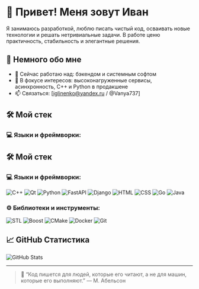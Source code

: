 # 👋 Привет! Меня зовут Иван


Я занимаюсь разработкой, люблю писать чистый код, осваивать новые технологии и решать нетривиальные задачи. В работе ценю практичность, стабильность и элегантные решения.

## 🚀 Немного обо мне

- 🔭 Сейчас работаю над: бэкендом и системным софтом
- 🌱 В фокусе интересов: высоконагруженные сервисы, асинхронность, C++ и Python в продакшене
- 📫 Связаться: [iglinenko@yandex.ru / @Vanya737]

## 🛠️ Мой стек

### 💻 Языки и фреймворки:
## 🛠️ Мой стек

### 💻 Языки и фреймворки:
![C++](https://img.shields.io/badge/-C++-00599C?style=flat-square&logo=c%2B%2B&logoColor=white)
![Qt](https://img.shields.io/badge/-Qt-41CD52?style=flat-square&logo=qt)
![Python](https://img.shields.io/badge/-Python-3776AB?style=flat-square&logo=python&logoColor=white)
![FastAPI](https://img.shields.io/badge/-FastAPI-009688?style=flat-square&logo=fastapi&logoColor=white)
![Django](https://img.shields.io/badge/-Django-092E20?style=flat-square&logo=django&logoColor=white)
![HTML](https://img.shields.io/badge/-HTML-ef652a?style=flat-square&logo=html5&logoColor=white)
![CSS](https://img.shields.io/badge/-CSS-2965f1?style=flat-square&logo=css3&logoColor=white)
![Go](https://img.shields.io/badge/-Go-00ADD8?style=flat-square&logo=go&logoColor=white)
![Java](https://img.shields.io/badge/-Java-007396?style=flat-square&logo=java&logoColor=white)



### ⚙️ Библиотеки и инструменты:
![STL](https://img.shields.io/badge/-STL-00599C?style=flat-square&logo=c%2B%2B&logoColor=white)
![Boost](https://img.shields.io/badge/-Boost-0082C9?style=flat-square)
![CMake](https://img.shields.io/badge/-CMake-064F8C?style=flat-square&logo=cmake)
![Docker](https://img.shields.io/badge/-Docker-2496ED?style=flat-square&logo=docker&logoColor=white)
![Git](https://img.shields.io/badge/-Git-F05032?style=flat-square&logo=git&logoColor=white)

## 📈 GitHub Статистика

![GitHub Stats](https://github-readme-stats.vercel.app/api?username=ТВОЙ_ЮЗЕРНЕЙМ&show_icons=true&theme=tokyonight)

---

> 🧠 “Код пишется для людей, которые его читают, а не для машин, которые его выполняют.” — М. Абельсон
